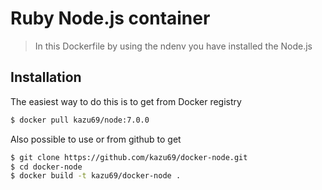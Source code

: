 Ruby Node.js container
====================

> In this Dockerfile by using the ndenv you have installed the Node.js

Installation
-----

The easiest way to do this is to get from Docker registry

```sh
$ docker pull kazu69/node:7.0.0
```

Also possible to use or from github to get

```sh
$ git clone https://github.com/kazu69/docker-node.git
$ cd docker-node
$ docker build -t kazu69/docker-node .
```

